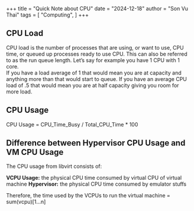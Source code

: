 +++
title = "Quick Note about CPU"
date = "2024-12-18"
author = "Son Vu Thai"
tags = [
    "Computing",
]
+++

## CPU Load
CPU load is the number of processes that are using, or want to use, CPU time, or queued up processes ready to use CPU.  This can also be referred to as the run queue length.  Let’s say for example you have 1 CPU with 1 core.  
If you have a load average of 1 that would mean you are at capacity and anything more than that would start to queue.  If you have an average CPU load of .5 that would mean you are at half capacity giving you room for more load. 

## CPU Usage
CPU Usage = CPU_Time_Busy / Total_CPU_Time * 100

## Difference between Hypervisor CPU Usage and VM CPU Usage

The CPU usage from libvirt consists of:

**VCPU Usage:** the physical CPU time consumed by virtual CPU of virtual machine
**Hypervisor:** the physical CPU time consumed by emulator stuffs

Therefore, the time used by the VCPUs to run the virtual machine = sum(vcpu)[1...n]
